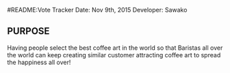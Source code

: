 #README:Vote Tracker
Date: Nov 9th, 2015
Developer: Sawako

PURPOSE
-------
Having people select the best coffee art in the world so that Baristas all over the world can keep creating similar customer attracting coffee art to spread the happiness all over!


